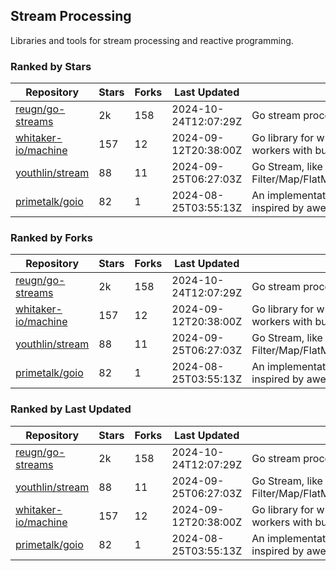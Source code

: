 ## Stream Processing

Libraries and tools for stream processing and reactive programming.

### Ranked by Stars

| Repository | Stars | Forks | Last Updated | Description | 
|------------|-------|-------|--------------|-------------|
| [reugn/go-streams](https://github.com/reugn/go-streams) | 2k | 158 | 2024-10-24T12:07:29Z |  Go stream processing library. |
| [whitaker-io/machine](https://github.com/whitaker-io/machine) | 157 | 12 | 2024-09-12T20:38:00Z |  Go library for writing and generating stream workers with built in metrics and traceability. |
| [youthlin/stream](https://github.com/youthlin/stream) | 88 | 11 | 2024-09-25T06:27:03Z |  Go Stream, like Java 8 Stream: Filter/Map/FlatMap/Peek/Sorted/ForEach/Reduce... |
| [primetalk/goio](https://github.com/primetalk/goio) | 82 | 1 | 2024-08-25T03:55:13Z |  An implementation of IO, Stream, Fiber for Golang, inspired by awesome Scala libraries cats and fs2. |

### Ranked by Forks

| Repository | Stars | Forks | Last Updated | Description | 
|------------|-------|-------|--------------|-------------|
| [reugn/go-streams](https://github.com/reugn/go-streams) | 2k | 158 | 2024-10-24T12:07:29Z |  Go stream processing library. |
| [whitaker-io/machine](https://github.com/whitaker-io/machine) | 157 | 12 | 2024-09-12T20:38:00Z |  Go library for writing and generating stream workers with built in metrics and traceability. |
| [youthlin/stream](https://github.com/youthlin/stream) | 88 | 11 | 2024-09-25T06:27:03Z |  Go Stream, like Java 8 Stream: Filter/Map/FlatMap/Peek/Sorted/ForEach/Reduce... |
| [primetalk/goio](https://github.com/primetalk/goio) | 82 | 1 | 2024-08-25T03:55:13Z |  An implementation of IO, Stream, Fiber for Golang, inspired by awesome Scala libraries cats and fs2. |

### Ranked by Last Updated

| Repository | Stars | Forks | Last Updated | Description | 
|------------|-------|-------|--------------|-------------|
| [reugn/go-streams](https://github.com/reugn/go-streams) | 2k | 158 | 2024-10-24T12:07:29Z |  Go stream processing library. |
| [youthlin/stream](https://github.com/youthlin/stream) | 88 | 11 | 2024-09-25T06:27:03Z |  Go Stream, like Java 8 Stream: Filter/Map/FlatMap/Peek/Sorted/ForEach/Reduce... |
| [whitaker-io/machine](https://github.com/whitaker-io/machine) | 157 | 12 | 2024-09-12T20:38:00Z |  Go library for writing and generating stream workers with built in metrics and traceability. |
| [primetalk/goio](https://github.com/primetalk/goio) | 82 | 1 | 2024-08-25T03:55:13Z |  An implementation of IO, Stream, Fiber for Golang, inspired by awesome Scala libraries cats and fs2. |

